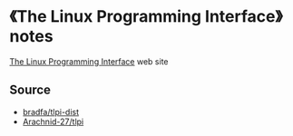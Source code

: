 # 《The Linux Programming Interface》 notes

[The Linux Programming Interface](http://man7.org/tlpi/index.html) web site

## Source

- [bradfa/tlpi-dist](https://github.com/bradfa/tlpi-dist)
- [Arachnid-27/tlpi](https://github.com/Arachnid-27/tlpi)
